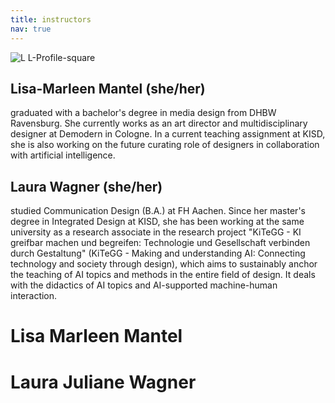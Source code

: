 ```yaml
---
title: instructors
nav: true
---
```



![L L-Profile-square](https://user-images.githubusercontent.com/50640199/170193181-1825deb6-48b8-43bc-8df7-b02a93312d79.jpg)


## Lisa-Marleen Mantel (she/her) 
graduated with a bachelor's degree in media design from DHBW Ravensburg. She currently works as an art director and multidisciplinary designer at Demodern in Cologne. In a current teaching assignment at KISD, she is also working on the future curating role of designers in collaboration with artificial intelligence.
## Laura Wagner (she/her)
studied Communication Design (B.A.) at FH Aachen. Since her master's degree in Integrated Design at KISD, she has been working at the same university as a research associate in the research project "KiTeGG - KI greifbar machen und begreifen: Technologie und Gesellschaft verbinden durch Gestaltung" (KiTeGG - Making and understanding AI: Connecting technology and society through design), which aims to sustainably anchor the teaching of AI topics and methods in the entire field of design. It deals with the didactics of AI topics and AI-supported machine-human interaction.

# Lisa Marleen Mantel 
# Laura Juliane Wagner

